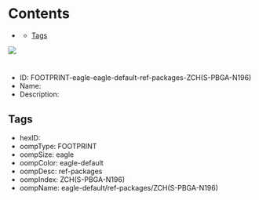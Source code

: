 



Contents
========

* [](#)
	* [Tags](#tags)
  
![][im]
# 

- ID: FOOTPRINT-eagle-eagle-default-ref-packages-ZCH(S-PBGA-N196)
- Name: 
- Description: 

## Tags

- hexID: 
- oompType: FOOTPRINT
- oompSize: eagle
- oompColor: eagle-default
- oompDesc: ref-packages
- oompIndex: ZCH(S-PBGA-N196)
- oompName: eagle-default/ref-packages/ZCH(S-PBGA-N196)



[im]: image.png
